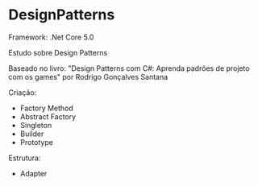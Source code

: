 # DesignPatterns
Framework: .Net Core 5.0

Estudo sobre Design Patterns

Baseado no livro: "Design Patterns com C#: Aprenda padrões de projeto com os games" por Rodrigo Gonçalves Santana

Criação:
- Factory Method
- Abstract Factory
- Singleton
- Builder
- Prototype

Estrutura:
- Adapter
